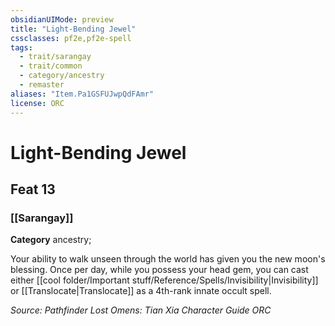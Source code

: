 ```yaml
---
obsidianUIMode: preview
title: "Light-Bending Jewel"
cssclasses: pf2e,pf2e-spell
tags:
  - trait/sarangay
  - trait/common
  - category/ancestry
  - remaster
aliases: "Item.Pa1GSFUJwpQdFAmr"
license: ORC
---
```

# Light-Bending Jewel
## Feat 13
### [[Sarangay]]

**Category** ancestry; 




Your ability to walk unseen through the world has given you the new moon's blessing. Once per day, while you possess your head gem, you can cast either [[cool folder/Important stuff/Reference/Spells/Invisibility|Invisibility]] or [[Translocate|Translocate]] as a 4th-rank innate occult spell.

*Source: Pathfinder Lost Omens: Tian Xia Character Guide*
*ORC*